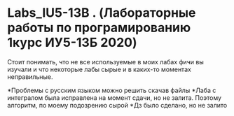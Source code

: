 # Labs_IU5-13B . (Лабораторные работы по програмированию 1курс ИУ5-13Б 2020)
Стоит понимать, что не все используемые в моих лабах фичи вы изучали и что некоторые лабы сырые и в каких-то моментах неправильные.

*Проблемы с русским языком можно решить скачав файлы
*Лаба с интегралом была исправлена на момент сдачи, но не залита. Поэтому алгоритм, по моему подозрению сырой
*Дз было сделано, но не залито

